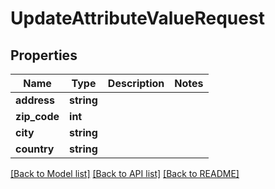 # UpdateAttributeValueRequest

## Properties
Name | Type | Description | Notes
------------ | ------------- | ------------- | -------------
**address** | **string** |  | 
**zip_code** | **int** |  | 
**city** | **string** |  | 
**country** | **string** |  | 

[[Back to Model list]](../README.md#documentation-for-models) [[Back to API list]](../README.md#documentation-for-api-endpoints) [[Back to README]](../README.md)


